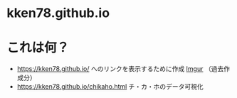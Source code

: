 # kken78.github.io
# これは何？
- https://kken78.github.io/ へのリンクを表示するために作成
[Imgur](https://i.imgur.com/NwFIhe6.png)
（過去作成分）
- https://kken78.github.io/chikaho.html チ・カ・ホのデータ可視化
